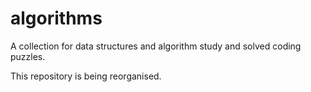 # algorithms

A collection for data structures and algorithm study and solved coding puzzles.

This repository is being reorganised.
